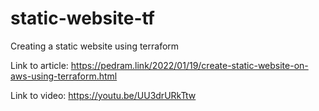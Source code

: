 # static-website-tf
Creating a static website using terraform

Link to article: https://pedram.link/2022/01/19/create-static-website-on-aws-using-terraform.html


Link to video: https://youtu.be/UU3drURkTtw 
